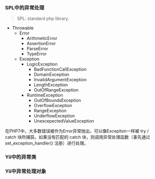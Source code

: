 <!--
author: 刘青
date: 2016-09-10
title: 异常处理对象
tags: Yii-exception
category: php/yii2
status: publish
summary: 
-->

### SPL中的异常处理
> SPL: standard php library.

- Throwable
	- Error
		- ArithmeticError
		- AssertionError
		- ParseError
		- TypeError
	- Exception
		- LogicException
			- BadFunctionCallException
			- DomainException
			- InvalidArgumentException
			- LengthException
			- OutOfRangeException
		- RuntimeException
			- OutOfBoundsException
			- OverflowException
			- RangeException
			- UnderflowException
			- UnexcepectedValueException

在PHP7中，大多数错误被作为Error异常抛出，可以像Excepiton一样被 try / catch 块所捕获。如果没有匹配的 catch 块，则调用异常处理函数（事先通过 set_exception_handler() 注册）进行处理。

### Yii中的异常类


### Yii中异常处理对象
